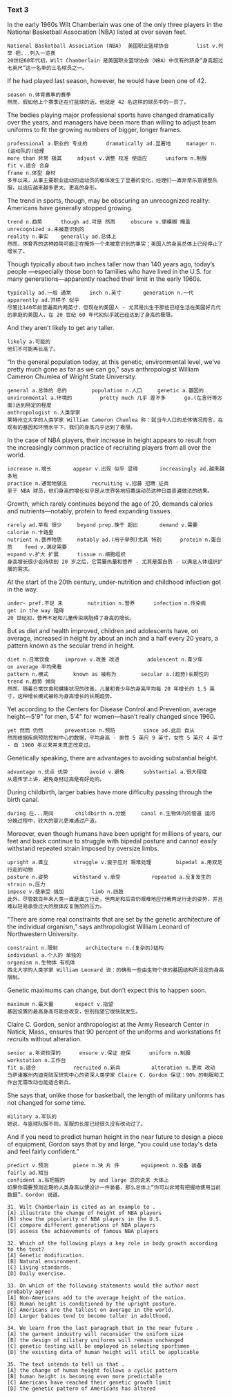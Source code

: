 ### Text 3

In the early 1960s Wilt Chamberlain was one of the only three players in the National Basketball
Association (NBA) listed at over seven feet. 

```
National Basketball Association (NBA)  美国职业篮球协会			list v.列举 把...列入一览表
20世纪60年代初，Wilt Chamberlain 是美国职业篮球协会（NBA）中仅有的跻身“身高超过七英尺”这一名单的三名球员之一。
```



If he had played last season, however, he would have been one of 42.

```
season n.体育赛事的赛季	
然而，假如他上个赛季还在打篮球的话，他就是 42 名这样的球员中的一员了。
```



The bodies playing major professional sports have changed dramatically over the years, and managers have been more than willing to adjust team uniforms to fit the growing numbers of bigger, longer frames.

```
professional a.职业的 专业的		dramatically ad.显著地		manager n.(运动队的)经理
more than 非常 极其		adjust v.调整 校准 使适应		uniform n.制服		fit v.适合 合身
frame n.体型 身材
多年以来，从事主要职业运动的运动员的躯体发生了显著的变化，经理们一直非常乐意调整队服，以适应越来越多更大、更高的身形。
```



The trend in sports, though, may be obscuring an unrecognized reality: Americans have generally stopped growing. 

```
trend n.趋势		though ad.可是 然而		obscure v.使模糊 掩盖 	unrecognized a.未被意识到的
reality n.事实	generally ad.总体上	
然而，体育界的这种趋势可能正在掩饰一个未被意识到的事实：美国人的身高总体上已经停止了增长了。
```



Though typically about two inches taller now than 140 years ago, today’s people —especially those born to families who have lived in the U.S. for many generations—apparently reached their limit in the early 1960s.

```
typically ad.一般 通常		inch n.英寸		generation n.一代		apparently ad.开样子 似乎
尽管比140年前普遍高约两英寸，但现在的美国人 - 尤其是出生于那些已经生活在美国好几代的家庭的美国人，在 20 世纪 60 年代初似乎就已经达到了身高的极限。
```



And they aren’t likely to get any taller. 

```
likely a.可能的
他们不可能再长高了。
```



“In the general population today, at this genetic, environmental level, we’ve pretty much gone as far as we can go,” says anthropologist William Cameron Chumlea of Wright State University. 

```
general a.总体的 总的		population n.人口		genetic a.基因的		
environmental a.环境的			pretty much 几乎 差不多		go.(在言行等方面)达到特定的程度
anthropologist n.人类学家		
莱特州立大学的人类学家 William Cameron Chumlea 称：就当今人口的总体情况而言，在现有的基因和环境水平下，我们的身高几乎达到了极限。
```



In the case of NBA players, their increase in height appears to result from the increasingly common practice of recruiting players from all over the world.

```
increase n.增长		appear v.出现 似乎 显得		increasingly ad.越来越多地		
practice n.通常地做法		recruiting v.招募 招聘 征兵	
至于 NBA 球员，他们身高的增长似乎是从世界各地招募运动员这种日益普遍做法的结果。
```



Growth, which rarely continues beyond the age of 20, demands calories and nutrients—notably, protein to feed expanding tissues. 

```
rarely ad.罕有 很少		beyond prep.晚于 超出		demand v.需要		calorie n.卡路里
nutrient n.营养物质		notably ad.(用于举例)尤其 特别		protein n.蛋白质	 feed v.满足需要
expand v.扩大 扩展		tissue n.细胞组织
身高增长很少会持续到 20 岁之后，它需要热量和营养 - 尤其是蛋白质 - 以满足人体组织扩展的需求。
```



At the start of the 20th century, under-nutrition and childhood infection got in the way. 

```
under- pref.不足 未		nutrition n.营养		infection n.传染病   	 get in the way 阻碍
20 世纪初，营养不足和儿童传染病阻碍了身高的增长。
```



But as diet and health improved, children and adolescents have, on average, increased in height by about an inch and a half every 20 years, a pattern known as the secular trend in height. 

```
diet n.日常饮食		improve v.改善 改进			adolescent n.青少年		on average 平均来看
pattern n.模式		known as 被称为		secular a.(趋势)长期性的		trend n.趋势 倾向
然而，随着日常饮食和健康状况的改善，儿童和青少年的身高平均每 20 年增长约 1.5 英寸，这种增长模式被称为身高增长的长期趋势。
```



Yet according to the Centers for Disease Control and Prevention, average height—5'9" for men, 5'4" for women—hasn’t really changed since 1960.

```
yet 然而 仍然		prevention n.预防 		since ad.此后 自从
然而根据疾病预防控制中心的数据，平均身高 - 男性 5 英尺 9 英寸，女性 5 英尺 4 英寸 - 自 1960 年以来并未真正改变过。
```



Genetically speaking, there are advantages to avoiding substantial height. 

```
advantage n.优点 优势		avoid v.避免		substantial a.很大程度
从遗传学上讲，避免身材过高是有好处的。
```



During childbirth, larger babies have more difficulty passing through the birth canal. 

```
during 在...期间		childbirth n.分娩		canal n.生物体内的管道 运河
分娩过程中，较大的婴儿更难通过产道。
```

Moreover, even though humans have been upright for millions of years, our feet and back continue to struggle with bipedal posture and cannot easily withstand repeated strain imposed by oversize limbs. 

```
upright a.直立		struggle v.疲于应对 艰难处理		bipedal a.用双足行走的动物
posture n.姿势		withstand v.承受			repeated a.反复发生的		strain n.压力
impose v.使承受 强加			limb n.四肢
此外，尽管数百年来人类一直是直立行走，但两足和后背仍艰难地应付着两足行走的姿势，并且难以轻易承受过大的肢体反复施加的压力。
```



“There are some real constraints that are set by the genetic architecture of the individual organism,” says anthropologist William Leonard of Northwestern University.

```
constraint n.限制			architecture n.(复杂的)结构			individual a.个人的 单独的
organism n.生物体 有机体		
西北大学的人类学家 William Leonard 说：的确有一些由生物个体的基因结构所设定的身高限制。
```



Genetic maximums can change, but don’t expect this to happen soon. 

```
maximum n.最大量		expect v.指望	
基因设置的最高身高可能会改变，但别指望它很快就发生。
```



Claire C. Gordon, senior anthropologist at the Army Research Center in Natick, Mass., ensures that 90 percent of the uniforms and workstations fit recruits without alteration. 

```
senior a.年资较深的 		ensure v.保证 担保		uniform n.制服		workstation n.工作台
fit a.适合			recruited n.新兵			alteration n.更改 改动
马萨诸塞州内迪克陆军研究中心的资深人类学家 Claire C. Gordon 保证：90% 的制服和工作台无需改动也能适合新兵。
```



She says that, unlike those for basketball, the length of military uniforms has not changed for some time. 

```
military a.军队的
她说，与篮球队服不同，军服的长度已经很久没有改动过了。
```



And if you need to predict human height in the near future to design a piece of equipment, Gordon says that by and large, “you could use today's data and feel fairly confident.”

```
predict v.预测		piece n.块 片 件		equipment n.设备 装备		fairly ad.相当
confident a.有把握的		by and large 总的说来 大体上
如果你需要预测近期的人类身高以便设计一件装备，那么总体上“你可以非常有把握地使用当前数据”，Gordon 说道。
```





```
31. Wilt Chamberlain is cited as an example to .
[A] illustrate the change of height of NBA players 
[B] show the popularity of NBA players in the U.S.
[C] compare different generations of NBA players 
[D] assess the achievements of famous NBA players

32. Which of the following plays a key role in body growth according to the text?
[A] Genetic modification. 
[B] Natural environment.
[C] Living standards. 
[D] Daily exercise.

33. On which of the following statements would the author most probably agree?
[A] Non-Americans add to the average height of the nation.
[B] Human height is conditioned by the upright posture.
[C] Americans are the tallest on average in the world.
[D] Larger babies tend to become taller in adulthood.

34. We learn from the last paragraph that in the near future .
[A] the garment industry will reconsider the uniform size
[B] the design of military uniforms will remain unchanged
[C] genetic testing will be employed in selecting sportsmen
[D] the existing data of human height will still be applicable

35. The text intends to tell us that .
[A] the change of human height follows a cyclic pattern 
[B] human height is becoming even more predictable
[C] Americans have reached their genetic growth limit 
[D] the genetic pattern of Americans has altered
```

